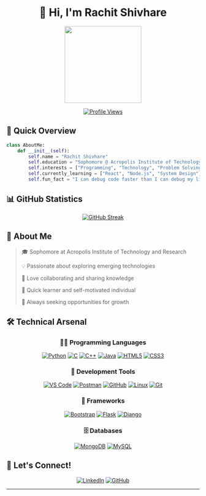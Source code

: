 # <div align="center">👋 Hi, I'm Rachit Shivhare</div>

<div align="center">
  <img src="https://media.giphy.com/media/M9gbBd9nbDrOTu1Mqx/giphy.gif" width="200"/>
  
  [![Profile Views](https://komarev.com/ghpvc/?username=shivharerachit&color=blueviolet&style=flat-square)](https://github.com/shivharerachit)
</div>

## 🚀 Quick Overview

```python
class AboutMe:
    def __init__(self):
        self.name = "Rachit Shivhare"
        self.education = "Sophomore @ Acropolis Institute of Technology"
        self.interests = ["Programming", "Technology", "Problem Solving"]
        self.currently_learning = ["React", "Node.js", "System Design"]
        self.fun_fact = "I can debug code faster than I can debug my life! 😄"
```

## 📊 GitHub Statistics

<div align="center">
  
  [![GitHub Streak](https://github-readme-streak-stats.herokuapp.com?user=shivharerachit&theme=radical&border_radius=12&card_width=800&card_height=250)](https://git.io/streak-stats)
  

  
</div>

## 💫 About Me

> 🎓 Sophomore at Acropolis Institute of Technology and Research
> 
> 💡 Passionate about exploring emerging technologies
> 
> 🤝 Love collaborating and sharing knowledge
> 
> 🌱 Quick learner and self-motivated individual
> 
> 🎯 Always seeking opportunities for growth

## 🛠️ Technical Arsenal

<div align="center">

### 👨‍💻 Programming Languages
[![Python](https://img.shields.io/badge/Python-3776AB?style=for-the-badge&logo=python&logoColor=white)](https://www.python.org)
[![C](https://img.shields.io/badge/C-00599C?style=for-the-badge&logo=c&logoColor=white)](https://en.wikipedia.org/wiki/C_(programming_language))
[![C++](https://img.shields.io/badge/C++-00599C?style=for-the-badge&logo=c%2B%2B&logoColor=white)](https://isocpp.org)
[![Java](https://img.shields.io/badge/Java-007396?style=for-the-badge&logo=java&logoColor=white)](https://www.java.com)
[![HTML5](https://img.shields.io/badge/HTML5-E34F26?style=for-the-badge&logo=html5&logoColor=white)](https://developer.mozilla.org/en-US/docs/Web/HTML)
[![CSS3](https://img.shields.io/badge/CSS3-1572B6?style=for-the-badge&logo=css3&logoColor=white)](https://developer.mozilla.org/en-US/docs/Web/CSS)

### 🔧 Development Tools
[![VS Code](https://img.shields.io/badge/VS_Code-007ACC?style=for-the-badge&logo=visual-studio-code&logoColor=white)](https://code.visualstudio.com)
[![Postman](https://img.shields.io/badge/Postman-FF6C37?style=for-the-badge&logo=postman&logoColor=white)](https://www.postman.com)
[![GitHub](https://img.shields.io/badge/GitHub-181717?style=for-the-badge&logo=github&logoColor=white)](https://github.com)
[![Linux](https://img.shields.io/badge/Linux-FCC624?style=for-the-badge&logo=linux&logoColor=black)](https://www.linux.org)
[![Git](https://img.shields.io/badge/Git-F05032?style=for-the-badge&logo=git&logoColor=white)](https://git-scm.com)

### 🎨 Frameworks
[![Bootstrap](https://img.shields.io/badge/Bootstrap-563D7C?style=for-the-badge&logo=bootstrap&logoColor=white)](https://getbootstrap.com)
[![Flask](https://img.shields.io/badge/Flask-000000?style=for-the-badge&logo=flask&logoColor=white)](https://flask.palletsprojects.com)
[![Django](https://img.shields.io/badge/Django-092E20?style=for-the-badge&logo=django&logoColor=white)](https://www.djangoproject.com)

### 🗄️ Databases
[![MongoDB](https://img.shields.io/badge/MongoDB-47A248?style=for-the-badge&logo=mongodb&logoColor=white)](https://www.mongodb.com)
[![MySQL](https://img.shields.io/badge/MySQL-4479A1?style=for-the-badge&logo=mysql&logoColor=white)](https://www.mysql.com)

</div>

## 🤝 Let's Connect!

<div align="center">
  
[![LinkedIn](https://img.shields.io/badge/Connect_on_LinkedIn-0077B5?style=for-the-badge&logo=linkedin&logoColor=white)](https://www.linkedin.com/in/rachit-shivhare-a9a224217/)
[![GitHub](https://img.shields.io/badge/Follow_on_GitHub-181717?style=for-the-badge&logo=github&logoColor=white)](https://www.github.com/shivharerachit/)

</div>

---
